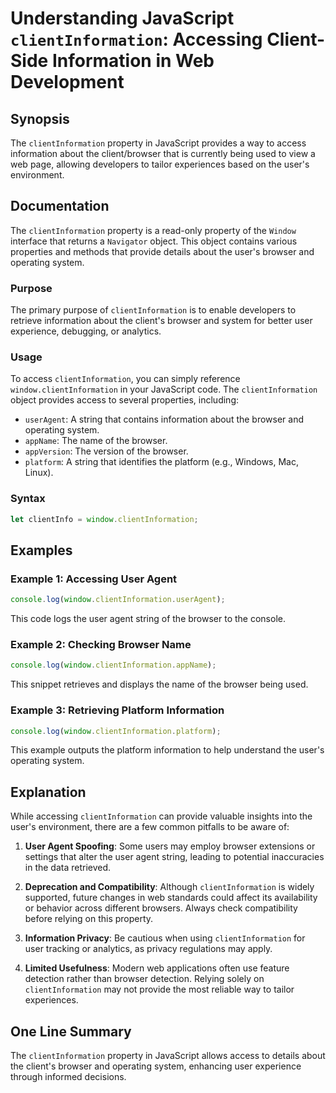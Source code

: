 <!--
Meta Description: # Understanding JavaScript `clientInformation`: Accessing Client-Side Information in Web Development ## Synopsis The `clientInformation` property in J...
Meta Keywords: clientinformation, browser, user, javascript, information
-->

# Understanding JavaScript `clientInformation`: Accessing Client-Side Information in Web Development

## Synopsis
The `clientInformation` property in JavaScript provides a way to access information about the client/browser that is currently being used to view a web page, allowing developers to tailor experiences based on the user's environment.

## Documentation
The `clientInformation` property is a read-only property of the `Window` interface that returns a `Navigator` object. This object contains various properties and methods that provide details about the user's browser and operating system.

### Purpose
The primary purpose of `clientInformation` is to enable developers to retrieve information about the client's browser and system for better user experience, debugging, or analytics.

### Usage
To access `clientInformation`, you can simply reference `window.clientInformation` in your JavaScript code. The `clientInformation` object provides access to several properties, including:

- `userAgent`: A string that contains information about the browser and operating system.
- `appName`: The name of the browser.
- `appVersion`: The version of the browser.
- `platform`: A string that identifies the platform (e.g., Windows, Mac, Linux).

### Syntax
```javascript
let clientInfo = window.clientInformation;
```

## Examples
### Example 1: Accessing User Agent
```javascript
console.log(window.clientInformation.userAgent);
```
This code logs the user agent string of the browser to the console.

### Example 2: Checking Browser Name
```javascript
console.log(window.clientInformation.appName);
```
This snippet retrieves and displays the name of the browser being used.

### Example 3: Retrieving Platform Information
```javascript
console.log(window.clientInformation.platform);
```
This example outputs the platform information to help understand the user's operating system.

## Explanation
While accessing `clientInformation` can provide valuable insights into the user's environment, there are a few common pitfalls to be aware of:

1. **User Agent Spoofing**: Some users may employ browser extensions or settings that alter the user agent string, leading to potential inaccuracies in the data retrieved.

2. **Deprecation and Compatibility**: Although `clientInformation` is widely supported, future changes in web standards could affect its availability or behavior across different browsers. Always check compatibility before relying on this property.

3. **Information Privacy**: Be cautious when using `clientInformation` for user tracking or analytics, as privacy regulations may apply.

4. **Limited Usefulness**: Modern web applications often use feature detection rather than browser detection. Relying solely on `clientInformation` may not provide the most reliable way to tailor experiences.

## One Line Summary
The `clientInformation` property in JavaScript allows access to details about the client's browser and operating system, enhancing user experience through informed decisions.